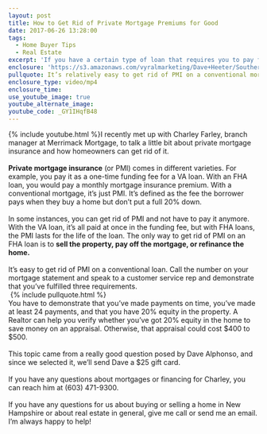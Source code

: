```yaml
---
layout: post
title: How to Get Rid of Private Mortgage Premiums for Good
date: 2017-06-26 13:28:00
tags:
  - Home Buyer Tips
  - Real Estate
excerpt: 'If you have a certain type of loan that requires you to pay for private mortgage insurance, it’s easier to get rid of that cost than most people think.'
enclosure: 'https://s3.amazonaws.com/vyralmarketing/Dave+Heeter/Southern+New+Hampshire+Real+Estate+Agent-+How+to+Get+Rid+of+PMI.mp4'
pullquote: It’s relatively easy to get rid of PMI on a conventional mortgage.
enclosure_type: video/mp4
enclosure_time:
use_youtube_image: true
youtube_alternate_image:
youtube_code: _GY1IHqfB48
---
```



{% include youtube.html %}I recently met up with Charley Farley, branch manager at Merrimack Mortgage, to talk a little bit about private mortgage insurance and how homeowners can get rid of it.
<br>
<br>**Private mortgage insurance** (or PMI) comes in different varieties. For example, you pay it as a one-time funding fee for a VA loan. With an FHA loan, you would pay a monthly mortgage insurance premium. With a conventional mortgage, it’s just PMI. It’s defined as the fee the borrower pays when they buy a home but don’t put a full 20% down.
<br>
<br>In some instances, you can get rid of PMI and not have to pay it anymore. With the VA loan, it’s all paid at once in the funding fee, but with FHA loans, the PMI lasts for the life of the loan. The only way to get rid of PMI on an FHA loan is to **sell the property, pay off the mortgage, or refinance the home.**
<br>
<br>It’s easy to get rid of PMI on a conventional loan. Call the number on your mortgage statement and speak to a customer service rep and demonstrate that you’ve fulfilled three requirements.
<br> {% include pullquote.html %}
<br>You have to demonstrate that you’ve made payments on time, you’ve made at least 24 payments, and that you have 20% equity in the property. A Realtor can help you verify whether you’ve got 20% equity in the home to save money on an appraisal. Otherwise, that appraisal could cost $400 to $500.
<br>
<br>This topic came from a really good question posed by Dave Alphonso, and since we selected it, we’ll send Dave a $25 gift card.
<br>
<br>If you have any questions about mortgages or financing for Charley, you can reach him at (603) 471-9300.
<br>
<br>If you have any questions for us about buying or selling a home in New Hampshire or about real estate in general, give me call or send me an email. I’m always happy to help!